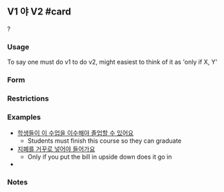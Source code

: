 ## V1 야 V2 #card
?
### Usage
To say one must do v1 to do v2, might easiest to think of it as 'only if X, Y'
### Form

### Restrictions
### Examples
- [학생들이 이 수업을 이수해야 졸업할 수 있어요](https://www.howtostudykorean.com/wp-content/uploads/2024/05/Lesson1374.mp3)
	- Students must finish this course so they can graduate
- [지폐를 거꾸로 넣어야 들어가요](https://www.howtostudykorean.com/wp-content/uploads/2024/05/Lesson1376.mp3)
	- Only if you put the bill in upside down does it go in
- 
### Notes
